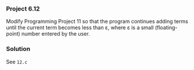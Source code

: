 ### Project 6.12
Modify Programming Project 11 so that the program continues adding terms until the current term becomes less than ε, where ε is a small (floating-point) number entered by the
user.

### Solution
See `12.c`
